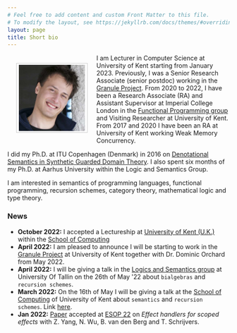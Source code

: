```yaml
---
# Feel free to add content and custom Front Matter to this file.
# To modify the layout, see https://jekyllrb.com/docs/themes/#overriding-theme-defaults
layout: page
title: Short bio
---
```


<img src="/assets/images/now.jpg" alt="Smiley face"
style="float:left;width:150px;height:150px;padding:3px 5px;border:1.5px solid
#ccc;margin:20px;"> I am Lecturer in Computer Science at University of Kent
starting from January 2023. Previously, I was a Senior Research Associate
(senior postdoc) working in the [Granule
Project](https://granule-project.github.io). From 2020 to 2022, I have been a Research Associate (RA) and Assistant Supervisor at Imperial College London in the
[Functional Programming group](https://fp.doc.ic.ac.uk) and Visiting Researcher
at University of Kent. From 2017 and 2020 I have been an RA at University of
Kent working Weak Memory Concurrency.

I did my Ph.D. at ITU Copenhagen (Denmark) in 2016 on [Denotational Semantics in Synthetic Guarded Domain Theory](/assets/papers/paviotti-phdthesis.pdf). I also spent six months of my Ph.D. at Aarhus University within the Logic and Semantics Group. 

I am interested in semantics of programming languages, functional programming, recursion schemes, category theory, mathematical logic and type theory. 

### News
- **October 2022:** I accepted a Lectureship at [University of Kent (U.K.)](https://www.kent.ac.uk) within the [School of Computing](https://www.kent.ac.uk/computing)
- **April 2022:** I am pleased to announce I will be starting to work in the [Granule Project](https://granule-project.github.io) at University of Kent together with Dr. Dominic Orchard from May 2022. 
- **April 2022:** I will be giving a talk in the [Logics and Semantics group](https://cs.ioc.ee/lsg/tsem/) at University Of Tallin on the 26th of May '22 about `bialgebras` and `recursion schemes`.
- **March 2022:** On the 16th of May I will be giving a talk at the [School of Computing](https://www.kent.ac.uk/computing) of University of Kent about `semantics` and `recursion schemes`. Link [here](https://www.kent.ac.uk/events/event/54383/fully-abstract-semantics-with-folds-and-unfolds-marco-paviotti).
- **Jan 2022:** [Paper](https://arxiv.org/abs/2201.10287) accepted at [ESOP 22](https://etaps.org/2022/esop) on *Effect handlers for scoped effects* with Z. Yang, N. Wu, B. van den Berg and T. Schrijvers. 

